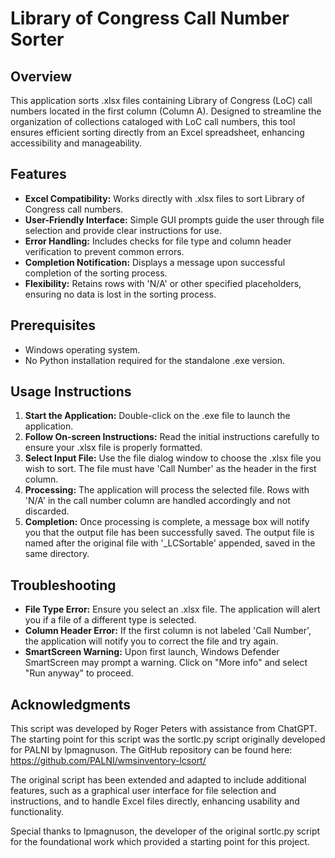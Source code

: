 # Library of Congress Call Number Sorter

## Overview
This application sorts .xlsx files containing Library of Congress (LoC) call numbers located in the first column (Column A). Designed to streamline the organization of collections cataloged with LoC call numbers, this tool ensures efficient sorting directly from an Excel spreadsheet, enhancing accessibility and manageability.

## Features
- **Excel Compatibility:** Works directly with .xlsx files to sort Library of Congress call numbers.
- **User-Friendly Interface:** Simple GUI prompts guide the user through file selection and provide clear instructions for use.
- **Error Handling:** Includes checks for file type and column header verification to prevent common errors.
- **Completion Notification:** Displays a message upon successful completion of the sorting process.
- **Flexibility:** Retains rows with 'N/A' or other specified placeholders, ensuring no data is lost in the sorting process.

## Prerequisites
- Windows operating system.
- No Python installation required for the standalone .exe version.

## Usage Instructions
1. **Start the Application:** Double-click on the .exe file to launch the application.
2. **Follow On-screen Instructions:** Read the initial instructions carefully to ensure your .xlsx file is properly formatted.
3. **Select Input File:** Use the file dialog window to choose the .xlsx file you wish to sort. The file must have 'Call Number' as the header in the first column.
4. **Processing:** The application will process the selected file. Rows with 'N/A' in the call number column are handled accordingly and not discarded.
5. **Completion:** Once processing is complete, a message box will notify you that the output file has been successfully saved. The output file is named after the original file with '_LCSortable' appended, saved in the same directory.

## Troubleshooting
- **File Type Error:** Ensure you select an .xlsx file. The application will alert you if a file of a different type is selected.
- **Column Header Error:** If the first column is not labeled 'Call Number', the application will notify you to correct the file and try again.
- **SmartScreen Warning:** Upon first launch, Windows Defender SmartScreen may prompt a warning. Click on "More info" and select "Run anyway" to proceed.

## Acknowledgments
This script was developed by Roger Peters with assistance from ChatGPT. The starting point for this script was the sortlc.py script originally developed for PALNI by lpmagnuson. The GitHub repository can be found here: https://github.com/PALNI/wmsinventory-lcsort/

The original script has been extended and adapted to include additional features, such as a graphical user interface for file selection and instructions, and to handle Excel files directly, enhancing usability and functionality.

Special thanks to lpmagnuson, the developer of the original sortlc.py script for the foundational work which provided a starting point for this project.

